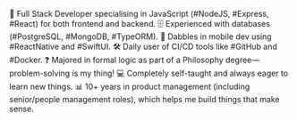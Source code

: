 🚀 Full Stack Developer specialising in JavaScript (#NodeJS, #Express, #React) for both frontend and backend.
🗄️ Experienced with databases (#PostgreSQL, #MongoDB, #TypeORM).
📱 Dabbles in mobile dev using #ReactNative and #SwiftUI.
🛠️ Daily user of CI/CD tools like #GitHub and #Docker.
❓ Majored in formal logic as part of a Philosophy degree—problem-solving is my thing!
💻 Completely self-taught and always eager to learn new things.
📊 10+ years in product management (including senior/people management roles), which helps me build things that make sense.
<!--
**plabram/plabram** is a ✨ _special_ ✨ repository because its `README.md` (this file) appears on your GitHub profile.

Here are some ideas to get you started:

- 🔭 I’m currently working on ...
- 🌱 I’m currently learning ...
- 👯 I’m looking to collaborate on ...
- 🤔 I’m looking for help with ...
- 💬 Ask me about ...
- 📫 How to reach me: ...
- 😄 Pronouns: ...
- ⚡ Fun fact: ...
-->
